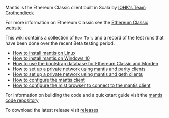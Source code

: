 Mantis is the Ethereum Classic client built in Scala by [IOHK's Team Grothendieck](https://iohk.io/projects/ethereum-classic/#team)

For more information on Ethereum Classic see the [Ethereum Classic website](https://ethereumclassic.github.io/)

This wiki contains a collection of `How To's` and a record of the test runs that have been done over the recent  Beta testing period.  

- [How to install mantis on Linux](Install-Client-on-Linux-Optionally-Using-Bootstrap-Chain-Database)
- [How to install mantis on Windows 10](Install-Mantis-on-Windows-10-Optionally-Using-Bootstrap-Database)
- [How to use the bootstrap database for Ethereum Classic and Morden](Bootstrap-Database-Download-Links)
- [How to set up a private network using mantis and parity clients](Example-Configuration-for-Private-Network-Using-Parity)
- [How to set up a private network using mantis and geth clients](Create-a-Private-Network-Using-geth-and-mantis-Clients)
- [How to configure the mantis client](General-Configuration)
- [How to configure the mist browser to connect to the mantis client](How-to-configure-the-mist-browser-to-connect-to-the-mantis-client)


For information on building the code and a quickstart guide visit the [mantis code repository](https://github.com/input-output-hk/etc-client)

To download the latest release visit [releases](https://github.com/input-output-hk/etc-client/releases)